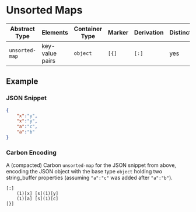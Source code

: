 # Unsorted Maps

| Abstract Type     | Elements        | Container Type | Marker | Derivation | Distinct | Sorted |
|-------------------|-----------------|----------------|--------|------------|----------|--------|
| `unsorted-map`    | key-value pairs | `object`       | `[{]`  | `[:]`      | yes      | no     |


## Example

### JSON Snippet

```json
{ 
	"x":"y", 
	"x":"y", 
	"a":"c",
	"a":"b" 
}
```

### Carbon Encoding

A (compacted) Carbon `unsorted-map` for the JSON snippet from above, encoding the JSON object with the base type `object` holding two string_buffer properties (assuming `"a":"c"` was added after `"a":"b"`).

```
[:] 
	(1)[x] [s](1)[y]
	(1)[a] [s](1)[c]
[}]
```